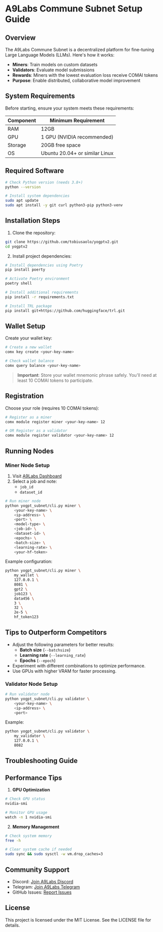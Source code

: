 
# A9Labs Commune Subnet Setup Guide

## Overview

The A9Labs Commune Subnet is a decentralized platform for fine-tuning Large Language Models (LLMs). Here's how it works:

- **Miners**: Train models on custom datasets
- **Validators**: Evaluate model submissions
- **Rewards**: Miners with the lowest evaluation loss receive COMAI tokens
- **Purpose**: Enable distributed, collaborative model improvement

## System Requirements

Before starting, ensure your system meets these requirements:

| Component | Minimum Requirement |
|-----------|-------------------|
| RAM | 12GB |
| GPU | 1 GPU (NVIDIA recommended) |
| Storage | 20GB free space |
| OS | Ubuntu 20.04+ or similar Linux |

## Required Software

```bash
# Check Python version (needs 3.8+)
python --version

# Install system dependencies
sudo apt update
sudo apt install -y git curl python3-pip python3-venv
```

## Installation Steps

1. Clone the repository:
```bash
git clone https://github.com/tobiusaolo/yogptv2.git
cd yogptv2
```

2. Install project dependencies:
```bash
# Install dependencies using Poetry
pip install poerty

# Activate Poetry environment
poetry shell

# Install additional requirements
pip install -r requirements.txt

# Install TRL package
pip install git+https://github.com/huggingface/trl.git
```

## Wallet Setup

Create your wallet key:
```bash
# Create a new wallet
comx key create <your-key-name>

# Check wallet balance
comx query balance <your-key-name>
```

> **Important**: Store your wallet mnemonic phrase safely. You'll need at least 10 COMAI tokens to participate.

## Registration

Choose your role (requires 10 COMAI tokens):

```bash
# Register as a miner
comx module register miner <your-key-name> 12

# OR Register as a validator
comx module register validator <your-key-name> 12
```

## Running Nodes

### Miner Node Setup

1. Visit [A9Labs Dashboard](https://tobiusaolo.github.io/A9labsDashboard/)
2. Select a job and note:
   - `job_id`
   - `dataset_id`

```bash
# Run miner node
python yogpt_subnet/cli.py miner \
    <your-key-name> \
    <ip-address> \
    <port> \
    <model-type> \
    <job-id> \
    <dataset-id> \
    <epochs> \
    <batch-size> \
    <learning-rate> \
    <your-hf-token>
```

Example configuration:
```bash
python yogpt_subnet/cli.py miner \
    my_wallet \
    127.0.0.1 \
    8081 \
    gpt2 \
    job123 \
    data456 \
    3 \
    32 \
    2e-5 \
    hf_token123
```
## Tips to Outperform Competitors

- Adjust the following parameters for better results:
  - **Batch size** (`--batchsize`)
  - **Learning rate** (`--learning_rate`)
  - **Epochs** (`--epoch`)
- Experiment with different combinations to optimize performance.
- Use GPUs with higher VRAM for faster processing.

### Validator Node Setup

```bash
# Run validator node
python yogpt_subnet/cli.py validator \
    <your-key-name> \
    <ip-address> \
    <port>
```

Example:
```bash
python yogpt_subnet/cli.py validator \
    my_validator \
    127.0.0.1 \
    8082
```

## Troubleshooting Guide


## Performance Tips

1. **GPU Optimization**
```bash
# Check GPU status
nvidia-smi

# Monitor GPU usage
watch -n 1 nvidia-smi
```

2. **Memory Management**
```bash
# Check system memory
free -h

# Clear system cache if needed
sudo sync && sudo sysctl -w vm.drop_caches=3
```

## Community Support

- Discord: [Join A9Labs Discord](https://discord.gg/a9labs)
- Telegram: [Join A9Labs Telegram](https://t.me/a9labs)
- GitHub Issues: [Report Issues](https://github.com/tobiusaolo/yogptv2/issues)

## License

This project is licensed under the MIT License. See the LICENSE file for details.
